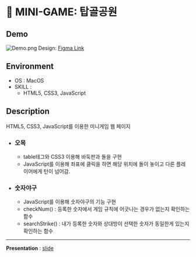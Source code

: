 # 🎯 MINI-GAME: 탑골공원
## Demo
![Demo.png](https://dong1270.github.io/my_portfolio/somenail/minigame.png)
Design: [Figma Link](https://www.figma.com/design/pig7T2R4Nlpon34TqDeVpL/KOSTA-%ED%83%91%EA%B3%A8%EA%B3%B5%EC%9B%90-%EC%9B%B9%ED%8E%98%EC%9D%B4%EC%A7%80?node-id=0-1&p=f&t=rARYrvi0oGIL2Zxt-0)
## Environment
- OS : MacOS
- SKILL :
    - HTML5, CSS3, JavaScript

## Description
HTML5, CSS3, JavaScript를 이용한 미니게임 웹 페이지

- ### 오목 
    - table테그와 CSS3 이용해 바둑판과 돌을 구현
    - JavaScript를 이용해 좌표에 클릭을 하면 해당 위치에 돌이 놓이고 다른 플레이어에게 턴이 넘어감.
- ### 숫자야구 
    - JavaScript를 이용해 숫자야구의 기능 구현
    - checkNum() : 등록한 숫자에서 게임 규칙에 어긋나는 경우가 없는지 확인하는 함수
    - searchStrike() : 내가 등록한 숫자와 상대방이 선택한 숫자가 동일한게 있는지 확인하는 함수
---
**Presentation** : [slide](https://www.figma.com/deck/rYGl6CxAYYO23a5BZGMceT/KOSTA-%ED%83%91%EA%B3%A8%EA%B3%B5%EC%9B%90-%EB%B0%9C%ED%91%9C%EC%9E%90%EB%A3%8C?node-id=1-1871&t=QgcM0kH82fTkI78o-1)